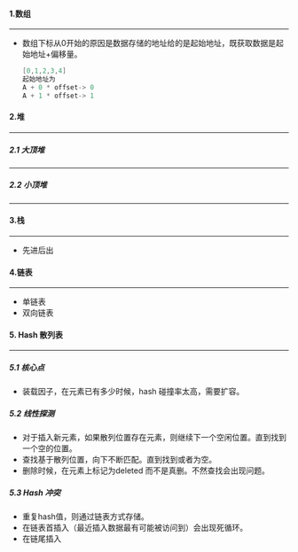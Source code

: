 #### 1.数组
------
* 数组下标从0开始的原因是数据存储的地址给的是起始地址，既获取数据是起始地址+偏移量。

  ```java
  [0,1,2,3,4] 
  起始地址为 
  A + 0 * offset-> 0 
  A + 1 * offset-> 1
  ```
#### 2.堆
------
##### 2.1 大顶堆
------
##### 2.2 小顶堆
------
#### 3.栈
------
* 先进后出

#### 4.链表
------
* 单链表
* 双向链表

#### 5. Hash 散列表
------
##### 5.1 核心点

* 装载因子，在元素已有多少时候，hash 碰撞率太高，需要扩容。

##### 5.2 线性探测

* 对于插入新元素，如果散列位置存在元素，则继续下一个空闲位置。直到找到一个空的位置。
* 查找基于散列位置，向下不断匹配。直到找到或者为空。
* 删除时候，在元素上标记为deleted 而不是真删。不然查找会出现问题。

##### 5.3 Hash 冲突

* 重复hash值，则通过链表方式存储。
* 在链表首插入（最近插入数据最有可能被访问到）会出现死循环。
* 在链尾插入
